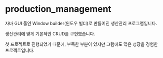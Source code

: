 # production_management

<p>자바 GUI 툴인 Window builder(윈도우 빌더)로 만들어진 생산관리 프로그램입니다.</p>

<p>생산관리에 맞게 기본적인 CRUD를 구현했습니다.</p>

<p>첫 프로젝트로 진행되었기 때문에, 부족한 부분이 있지만 그럼에도 많은 성장을 경험한 프로젝트입니다.</p>
